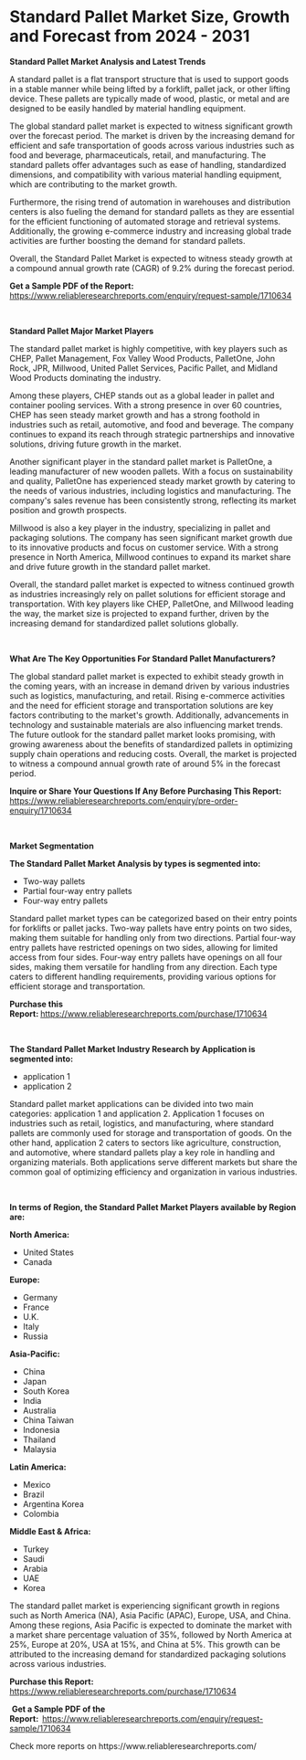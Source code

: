 <p><h1>Standard Pallet Market Size, Growth and Forecast from 2024 - 2031</h1></p><p><strong>Standard Pallet Market Analysis and Latest Trends</strong></p>
<p><p>A standard pallet is a flat transport structure that is used to support goods in a stable manner while being lifted by a forklift, pallet jack, or other lifting device. These pallets are typically made of wood, plastic, or metal and are designed to be easily handled by material handling equipment.</p><p>The global standard pallet market is expected to witness significant growth over the forecast period. The market is driven by the increasing demand for efficient and safe transportation of goods across various industries such as food and beverage, pharmaceuticals, retail, and manufacturing. The standard pallets offer advantages such as ease of handling, standardized dimensions, and compatibility with various material handling equipment, which are contributing to the market growth.</p><p>Furthermore, the rising trend of automation in warehouses and distribution centers is also fueling the demand for standard pallets as they are essential for the efficient functioning of automated storage and retrieval systems. Additionally, the growing e-commerce industry and increasing global trade activities are further boosting the demand for standard pallets.</p><p>Overall, the Standard Pallet Market is expected to witness steady growth at a compound annual growth rate (CAGR) of 9.2% during the forecast period.</p></p>
<p><strong>Get a Sample PDF of the Report:&nbsp;</strong> <a href="https://www.reliableresearchreports.com/enquiry/request-sample/1710634">https://www.reliableresearchreports.com/enquiry/request-sample/1710634</a></p>
<p>&nbsp;</p>
<p><strong>Standard Pallet Major Market Players</strong></p>
<p><p>The standard pallet market is highly competitive, with key players such as CHEP, Pallet Management, Fox Valley Wood Products, PalletOne, John Rock, JPR, Millwood, United Pallet Services, Pacific Pallet, and Midland Wood Products dominating the industry.</p><p>Among these players, CHEP stands out as a global leader in pallet and container pooling services. With a strong presence in over 60 countries, CHEP has seen steady market growth and has a strong foothold in industries such as retail, automotive, and food and beverage. The company continues to expand its reach through strategic partnerships and innovative solutions, driving future growth in the market.</p><p>Another significant player in the standard pallet market is PalletOne, a leading manufacturer of new wooden pallets. With a focus on sustainability and quality, PalletOne has experienced steady market growth by catering to the needs of various industries, including logistics and manufacturing. The company's sales revenue has been consistently strong, reflecting its market position and growth prospects.</p><p>Millwood is also a key player in the industry, specializing in pallet and packaging solutions. The company has seen significant market growth due to its innovative products and focus on customer service. With a strong presence in North America, Millwood continues to expand its market share and drive future growth in the standard pallet market.</p><p>Overall, the standard pallet market is expected to witness continued growth as industries increasingly rely on pallet solutions for efficient storage and transportation. With key players like CHEP, PalletOne, and Millwood leading the way, the market size is projected to expand further, driven by the increasing demand for standardized pallet solutions globally.</p></p>
<p>&nbsp;</p>
<p><strong>What Are The Key Opportunities For Standard Pallet Manufacturers?</strong></p>
<p><p>The global standard pallet market is expected to exhibit steady growth in the coming years, with an increase in demand driven by various industries such as logistics, manufacturing, and retail. Rising e-commerce activities and the need for efficient storage and transportation solutions are key factors contributing to the market's growth. Additionally, advancements in technology and sustainable materials are also influencing market trends. The future outlook for the standard pallet market looks promising, with growing awareness about the benefits of standardized pallets in optimizing supply chain operations and reducing costs. Overall, the market is projected to witness a compound annual growth rate of around 5% in the forecast period.</p></p>
<p><strong>Inquire or Share Your Questions If Any Before Purchasing This Report:</strong> <a href="https://www.reliableresearchreports.com/enquiry/pre-order-enquiry/1710634">https://www.reliableresearchreports.com/enquiry/pre-order-enquiry/1710634</a></p>
<p>&nbsp;</p>
<p><strong>Market Segmentation</strong></p>
<p><strong>The Standard Pallet Market Analysis by types is segmented into:</strong></p>
<p><ul><li>Two-way pallets</li><li>Partial four-way entry pallets</li><li>Four-way entry pallets</li></ul></p>
<p><p>Standard pallet market types can be categorized based on their entry points for forklifts or pallet jacks. Two-way pallets have entry points on two sides, making them suitable for handling only from two directions. Partial four-way entry pallets have restricted openings on two sides, allowing for limited access from four sides. Four-way entry pallets have openings on all four sides, making them versatile for handling from any direction. Each type caters to different handling requirements, providing various options for efficient storage and transportation.</p></p>
<p><strong>Purchase this Report:&nbsp;</strong><a href="https://www.reliableresearchreports.com/purchase/1710634">https://www.reliableresearchreports.com/purchase/1710634</a></p>
<p>&nbsp;</p>
<p><strong>The Standard Pallet Market Industry Research by Application is segmented into:</strong></p>
<p><ul><li>application 1</li><li>application 2</li></ul></p>
<p><p>Standard pallet market applications can be divided into two main categories: application 1 and application 2. Application 1 focuses on industries such as retail, logistics, and manufacturing, where standard pallets are commonly used for storage and transportation of goods. On the other hand, application 2 caters to sectors like agriculture, construction, and automotive, where standard pallets play a key role in handling and organizing materials. Both applications serve different markets but share the common goal of optimizing efficiency and organization in various industries.</p></p>
<p>&nbsp;</p>
<p><strong>In terms of Region, the Standard Pallet Market Players available by Region are:</strong></p>
<p>
    <p> <strong> North America: </strong>
        <ul>
            <li>United States</li>
            <li>Canada</li>
        </ul>
        </p> 
    <p> <strong> Europe: </strong>
        <ul>
            <li>Germany</li>
            <li>France</li>
            <li>U.K.</li>
            <li>Italy</li>
            <li>Russia</li>
        </ul>
        </p> 
    <p> <strong> Asia-Pacific: </strong>
        <ul>
            <li>China</li>
            <li>Japan</li>
            <li>South Korea</li>
            <li>India</li>
            <li>Australia</li>
            <li>China Taiwan</li>
            <li>Indonesia</li>
            <li>Thailand</li>
            <li>Malaysia</li>
        </ul>
        </p> 
    <p> <strong> Latin America: </strong>
        <ul>
            <li>Mexico</li>
            <li>Brazil</li>
            <li>Argentina Korea</li>
            <li>Colombia</li>
        </ul>
        </p> 
    <p> <strong> Middle East & Africa: </strong>
        <ul>
            <li>Turkey</li>
            <li>Saudi</li>
            <li>Arabia</li>
            <li>UAE</li>
            <li>Korea</li>
        </ul>
    </p>
    </p>
<p><p>The standard pallet market is experiencing significant growth in regions such as North America (NA), Asia Pacific (APAC), Europe, USA, and China. Among these regions, Asia Pacific is expected to dominate the market with a market share percentage valuation of 35%, followed by North America at 25%, Europe at 20%, USA at 15%, and China at 5%. This growth can be attributed to the increasing demand for standardized packaging solutions across various industries.</p></p>
<p><strong>Purchase this Report: </strong><a href="https://www.reliableresearchreports.com/purchase/1710634">https://www.reliableresearchreports.com/purchase/1710634</a></p>
<p>&nbsp;<strong>Get a Sample PDF of the Report:&nbsp;&nbsp;</strong><a href="https://www.reliableresearchreports.com/enquiry/request-sample/1710634">https://www.reliableresearchreports.com/enquiry/request-sample/1710634</a></p>
<p><strong></strong></p>
<p>Check more reports on https://www.reliableresearchreports.com/</p>